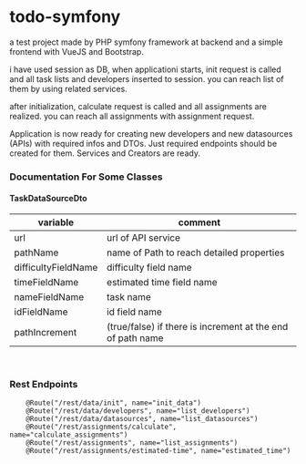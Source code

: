 # todo-symfony

a test project made by PHP symfony framework at backend and a simple frontend with VueJS and Bootstrap.

i have used session as DB, when applicationi starts, init request is called and all task lists and developers inserted to session. you can reach list of them by using related services.

after initialization, calculate request is called and all assignments are realized. you can reach all assignments with assignment request.

Application is now ready for creating new developers and new datasources (APIs) with required infos and DTOs. Just required endpoints should be created for them. Services and Creators are ready.


### Documentation For Some Classes

#### TaskDataSourceDto

|  variable 	|   comment	|
|---	|---	|
|   url	|   url of API service	|
|   pathName	|   name of Path to reach detailed properties 	|
|   difficultyFieldName	|   difficulty field name |
|   timeFieldName	|   estimated time field name |
|   nameFieldName	|   task name |
|   idFieldName	|   id field name |
|   pathIncrement	|   (true/false) if there is increment at the end of path name |  



 <br>

### Rest Endpoints 

        @Route("/rest/data/init", name="init_data")
        @Route("/rest/data/developers", name="list_developers")
        @Route("/rest/data/datasources", name="list_datasources")
        @Route("/rest/assignments/calculate", name="calculate_assignments")
        @Route("/rest/assignments", name="list_assignments")
        @Route("/rest/assignments/estimated-time", name="estimated_time")